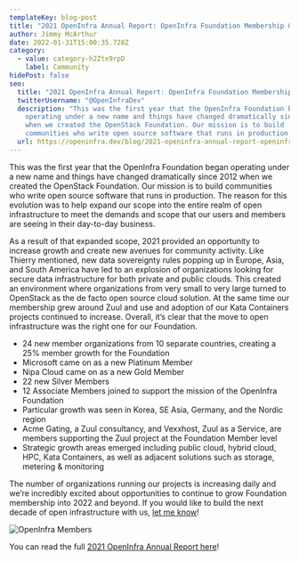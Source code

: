 ```yaml
---
templateKey: blog-post
title: "2021 OpenInfra Annual Report: OpenInfra Foundation Membership Growth"
author: Jimmy McArthur
date: 2022-01-31T15:00:35.728Z
category:
  - value: category-h2Ztx9rpD
    label: Community
hidePost: false
seo:
  title: "2021 OpenInfra Annual Report: OpenInfra Foundation Membership Growth"
  twitterUsername: "@OpenInfraDev"
  description: "This was the first year that the OpenInfra Foundation began
    operating under a new name and things have changed dramatically since 2012
    when we created the OpenStack Foundation. Our mission is to build
    communities who write open source software that runs in production. "
  url: https://openinfra.dev/blog/2021-openinfra-annual-report-openinfra-foundation-membership-growth
---
```



This was the first year that the OpenInfra Foundation began operating under a new name and things have changed dramatically since 2012 when we created the OpenStack Foundation. Our mission is to build communities who write open source software that runs in production. The reason for this evolution was to help expand our scope into the entire realm of open infrastructure to meet the demands and scope that our users and members are seeing in their day-to-day business.

As a result of that expanded scope, 2021 provided an opportunity to increase growth and create new avenues for community activity. Like Thierry mentioned, new data sovereignty rules popping up in Europe, Asia, and South America have led to an explosion of organizations looking for secure data infrastructure for both private and public clouds. This created an environment where organizations from very small to very large turned to OpenStack as the de facto open source cloud solution. At the same time our membership grew around Zuul and use and adoption of our Kata Containers projects continued to increase. Overall, it’s clear that the move to open infrastructure was the right one for our Foundation.

* 24 new member organizations from 10 separate countries, creating a 25% member growth for the Foundation
* Microsoft came on as a new Platinum Member
* Nipa Cloud came on as a new Gold Member
* 22 new Silver Members
* 12 Associate Members joined to support the mission of the OpenInfra Foundation
* Particular growth was seen in Korea, SE Asia, Germany, and the Nordic region
* Acme Gating, a Zuul consultancy, and Vexxhost, Zuul as a Service, are members supporting the Zuul project at the Foundation Member level
* Strategic growth areas emerged including public cloud, hybrid cloud, HPC, Kata Containers, as well as adjacent solutions such as storage, metering & monitoring

The number of organizations running our projects is increasing daily and we’re incredibly excited about opportunities to continue to grow Foundation membership into 2022 and beyond. If you would like to build the next decade of open infrastructure with us, [let me know](https://calendly.com/jimmy-mcarthur)!

![OpenInfra Members](/img/nascar.jpg "OpenInfra Foundation Members")

You can read the full [2021 OpenInfra Annual Report here](https://openinfra.dev/annual-report/2021)!